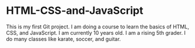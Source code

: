 # HTML-CSS-and-JavaScript
This is my first Git project. I am doing a course to learn the basics of HTML, CSS, and JavaScript. I am currently 10 years old. I am a rising 5th grader. I do many classes like karate, soccer, and guitar.
